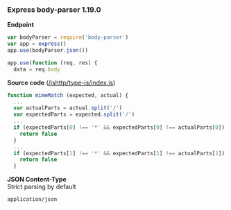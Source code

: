 ### Express body-parser 1.19.0

**Endpoint**
```js
var bodyParser = require('body-parser')
var app = express()
app.use(bodyParser.json())

app.use(function (req, res) {
  data = req.body
```

**Source code** ([/jshttp/type-is/index.js](https://github.com/jshttp/type-is/blob/c1f4388c71c8a01f79934e68f630ca4a15fffcd6/index.js#L195-L227))
```js
function mimeMatch (expected, actual) {
  ...
  var actualParts = actual.split('/')
  var expectedParts = expected.split('/')
  ...
  if (expectedParts[0] !== '*' && expectedParts[0] !== actualParts[0]) {
    return false
  }
  ...
  if (expectedParts[1] !== '*' && expectedParts[1] !== actualParts[1]) {
    return false
  }
```

**JSON Content-Type**  
Strict parsing by default
```
application/json
```